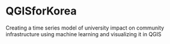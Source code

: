 # QGISforKorea
Creating a time series model of university impact on community infrastructure using machine learning and visualizing it in QGIS
